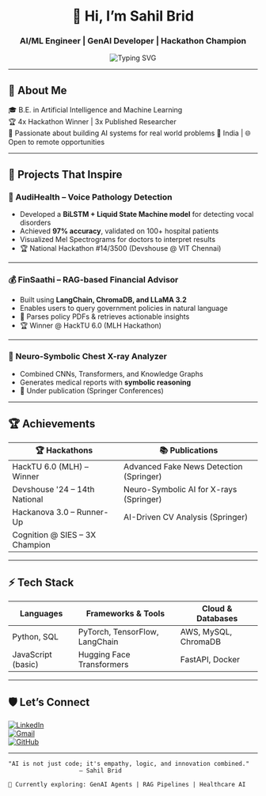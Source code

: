 <div align="center">

# 👋 Hi, I’m Sahil Brid
### AI/ML Engineer | GenAI Developer | Hackathon Champion

![Typing SVG](https://readme-typing-svg.demolab.com?font=Fira+Code&weight=500&size=20&pause=1000&color=36BCF7&center=true&vCenter=true&width=800&lines=Passionate+about+solving+real-world+problems+with+AI;Hackathon+Champion+%7C+RAG+%7C+LLMs+%7C+AI+Agents;Building+next-gen+healthcare+and+fintech+AI+solutions)

</div>

---

## 🌟 About Me

🎓 B.E. in Artificial Intelligence and Machine Learning  
🏆 4x Hackathon Winner | 3x Published Researcher  
🚀 Passionate about building AI systems for real world problems 
📍 India | 🌐 Open to remote opportunities  

---

## 🌟 Projects That Inspire

### 🎤 AudiHealth – Voice Pathology Detection
- Developed a **BiLSTM + Liquid State Machine model** for detecting vocal disorders
- Achieved **97% accuracy**, validated on 100+ hospital patients
- Visualized Mel Spectrograms for doctors to interpret results
- 🏆 National Hackathon #14/3500 (Devshouse @ VIT Chennai)

---

### 💰 FinSaathi – RAG-based Financial Advisor
- Built using **LangChain, ChromaDB, and LLaMA 3.2**
- Enables users to query government policies in natural language
- 📄 Parses policy PDFs & retrieves actionable insights
- 🏆 Winner @ HackTU 6.0 (MLH Hackathon)

---

### 🏥 Neuro-Symbolic Chest X-ray Analyzer
- Combined CNNs, Transformers, and Knowledge Graphs
- Generates medical reports with **symbolic reasoning**
- 📖 Under publication (Springer Conferences)

---

## 🏆 Achievements

| 🏆 Hackathons                 | 📚 Publications                         |
|--------------------------------|------------------------------------------|
| HackTU 6.0 (MLH) – Winner     | Advanced Fake News Detection (Springer)  |
| Devshouse '24 – 14th National | Neuro-Symbolic AI for X-rays (Springer)  |
| Hackanova 3.0 – Runner-Up     | AI-Driven CV Analysis (Springer)         |
| Cognition @ SIES – 3X Champion|                                          |

---

## ⚡ Tech Stack

| Languages         | Frameworks & Tools          | Cloud & Databases      |
|-------------------|------------------------------|-------------------------|
| Python, SQL       | PyTorch, TensorFlow, LangChain | AWS, MySQL, ChromaDB    |
| JavaScript (basic)| Hugging Face Transformers    | FastAPI, Docker         |

---

## 🛡️ Let’s Connect
[![LinkedIn](https://img.shields.io/badge/LinkedIn-Connect-blue?style=for-the-badge&logo=linkedin)](https://linkedin.com/in/sahilbrid)  
[![Gmail](https://img.shields.io/badge/Email-Contact-red?style=for-the-badge&logo=gmail)](mailto:bridsahil007@gmail.com)  
[![GitHub](https://img.shields.io/badge/GitHub-Follow-000?style=for-the-badge&logo=github)](https://github.com/sahilbrid)

---

```ascii
"AI is not just code; it's empathy, logic, and innovation combined."
                    – Sahil Brid
```

```
📍 Currently exploring: GenAI Agents | RAG Pipelines | Healthcare AI
```

</div>
